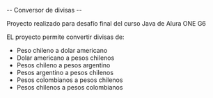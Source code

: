 -- Conversor de divisas --

Proyecto realizado para desafío final del curso Java de Alura ONE G6

EL proyecto permite convertir divisas de:
- Peso chileno a dolar americano
- Dolar americano a pesos chilenos
- Pesos chileno a pesos argentino
- Pesos argentino a pesos chilenos
- Pesos colombianos a pesos chilenos
- Pesos chilenos a pesos colombianos
